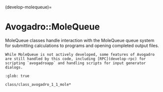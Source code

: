 (develop-molequeue)=

# Avogadro::MoleQueue

MoleQueue classes handle interaction with the MoleQueue queue system
for submitting calculations to programs and  opening completed output
files.

```{tip}
While MoleQueue is not actively developed, some features of Avogadro
are still handled by this code, including [RPC](develop-rpc) for
scripting `avogadroapp` and handling scripts for input generator dialogs.
```

```{toctree}
:glob: true

class/class_avogadro_1_1_mole*
```
